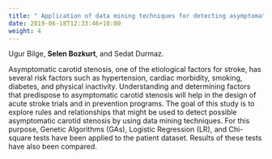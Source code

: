 ```yaml
---
title: " Application of data mining techniques for detecting asymptomatic carotid artery stenosis."
date: 2019-06-18T12:33:46+10:00
weight: 4
---
```


Ugur Bilge, **Selen Bozkurt**, and Sedat Durmaz.  

Asymptomatic carotid stenosis, one of the etiological factors for stroke, has several risk factors such as hypertension, cardiac morbidity, smoking, diabetes, and physical inactivity. Understanding and determining factors that predispose to asymptomatic carotid stenosis will help in the design of acute stroke trials and in prevention programs. The goal of this study is to explore rules and relationships that might be used to detect possible asymptomatic carotid stenosis by using data mining techniques. For this purpose, Genetic Algorithms (GAs), Logistic Regression (LR), and Chi-square tests have been applied to the patient dataset. Results of these tests have also been compared.